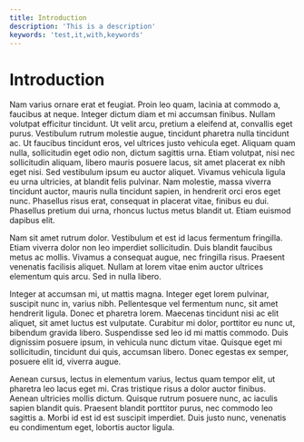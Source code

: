 ```yaml
---
title: Introduction
description: 'This is a description'
keywords: 'test,it,with,keywords'
---
```


# Introduction
 Nam varius ornare erat et feugiat. Proin leo quam, lacinia at commodo a, faucibus at neque. Integer dictum diam et mi accumsan finibus. Nullam volutpat efficitur tincidunt. Ut velit arcu, pretium a eleifend at, convallis eget purus. Vestibulum rutrum molestie augue, tincidunt pharetra nulla tincidunt ac. Ut faucibus tincidunt eros, vel ultrices justo vehicula eget. Aliquam quam nulla, sollicitudin eget odio non, dictum sagittis urna. Etiam volutpat, nisi nec sollicitudin aliquam, libero mauris posuere lacus, sit amet placerat ex nibh eget nisi. Sed vestibulum ipsum eu auctor aliquet. Vivamus vehicula ligula eu urna ultricies, at blandit felis pulvinar. Nam molestie, massa viverra tincidunt auctor, mauris nulla tincidunt sapien, in hendrerit orci eros eget nunc. Phasellus risus erat, consequat in placerat vitae, finibus eu dui. Phasellus pretium dui urna, rhoncus luctus metus blandit ut. Etiam euismod dapibus elit.

Nam sit amet rutrum dolor. Vestibulum et est id lacus fermentum fringilla. Etiam viverra dolor non leo imperdiet sollicitudin. Duis blandit faucibus metus ac mollis. Vivamus a consequat augue, nec fringilla risus. Praesent venenatis facilisis aliquet. Nullam at lorem vitae enim auctor ultrices elementum quis arcu. Sed in nulla libero.

Integer at accumsan mi, ut mattis magna. Integer eget lorem pulvinar, suscipit nunc in, varius nibh. Pellentesque vel fermentum nunc, sit amet hendrerit ligula. Donec et pharetra lorem. Maecenas tincidunt nisi ac elit aliquet, sit amet luctus est vulputate. Curabitur mi dolor, porttitor eu nunc ut, bibendum gravida libero. Suspendisse sed leo id mi mattis commodo. Duis dignissim posuere ipsum, in vehicula nunc dictum vitae. Quisque eget mi sollicitudin, tincidunt dui quis, accumsan libero. Donec egestas ex semper, posuere elit id, viverra augue.

Aenean cursus, lectus in elementum varius, lectus quam tempor elit, ut pharetra leo lacus eget mi. Cras tristique risus a dolor auctor finibus. Aenean ultricies mollis dictum. Quisque rutrum posuere nunc, ac iaculis sapien blandit quis. Praesent blandit porttitor purus, nec commodo leo sagittis a. Morbi id est id est suscipit imperdiet. Duis justo nunc, venenatis eu condimentum eget, lobortis auctor ligula. 
